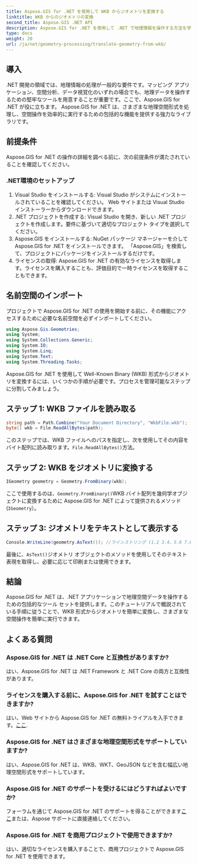 ```yaml
---
title: Aspose.GIS for .NET を使用して WKB からジオメトリを変換する
linktitle: WKB からのジオメトリの変換
second_title: Aspose.GIS .NET API
description: Aspose.GIS for .NET を使用して .NET で地理情報を操作する方法を学びます。ステップバイステップのガイダンスにより、WKB 形式からジオメトリを簡単に変換できます。
type: docs
weight: 20
url: /ja/net/geometry-processing/translate-geometry-from-wkb/
---
```

## 導入
.NET 開発の領域では、地理情報の処理が一般的な要件です。マッピング アプリケーション、空間分析、データ視覚化のいずれの場合でも、地理データを操作するための堅牢なツールを用意することが重要です。ここで、Aspose.GIS for .NET が役に立ちます。 Aspose.GIS for .NET は、さまざまな地理空間形式を処理し、空間操作を効率的に実行するための包括的な機能を提供する強力なライブラリです。
## 前提条件
Aspose.GIS for .NET の操作の詳細を調べる前に、次の前提条件が満たされていることを確認してください。
### .NET環境のセットアップ
1. Visual Studio をインストールする: Visual Studio がシステムにインストールされていることを確認してください。 Web サイトまたは Visual Studio インストーラーからダウンロードできます。
2. .NET プロジェクトを作成する: Visual Studio を開き、新しい .NET プロジェクトを作成します。要件に基づいて適切なプロジェクト タイプを選択してください。
3. Aspose.GIS をインストールする: NuGet パッケージ マネージャーを介して Aspose.GIS for .NET をインストールできます。 「Aspose.GIS」を検索して、プロジェクトにパッケージをインストールするだけです。
4. ライセンスの取得: Aspose.GIS for .NET の有効なライセンスを取得します。ライセンスを購入することも、評価目的で一時ライセンスを取得することもできます。

## 名前空間のインポート
プロジェクトで Aspose.GIS for .NET の使用を開始する前に、その機能にアクセスするために必要な名前空間を必ずインポートしてください。

```csharp
using Aspose.Gis.Geometries;
using System;
using System.Collections.Generic;
using System.IO;
using System.Linq;
using System.Text;
using System.Threading.Tasks;
```

Aspose.GIS for .NET を使用して Well-Known Binary (WKB) 形式からジオメトリを変換するには、いくつかの手順が必要です。プロセスを管理可能なステップに分割してみましょう。
## ステップ 1: WKB ファイルを読み取る
```csharp
string path = Path.Combine("Your Document Directory", "WkbFile.wkb");
byte[] wkb = File.ReadAllBytes(path);
```
このステップでは、WKB ファイルへのパスを指定し、次を使用してその内容をバイト配列に読み取ります。`File.ReadAllBytes()`方法。
## ステップ 2: WKB をジオメトリに変換する
```csharp
IGeometry geometry = Geometry.FromBinary(wkb);
```
ここで使用するのは、`Geometry.FromBinary()`WKB バイト配列を幾何学オブジェクトに変換するために Aspose.GIS for .NET によって提供されるメソッド (`IGeometry`）。
## ステップ 3: ジオメトリをテキストとして表示する
```csharp
Console.WriteLine(geometry.AsText()); //ラインストリング (1.2 3.4、5.6 7.8)
```
最後に、`AsText()`ジオメトリ オブジェクトのメソッドを使用してそのテキスト表現を取得し、必要に応じて印刷または使用できます。

## 結論
Aspose.GIS for .NET は、.NET アプリケーションで地理空間データを操作するための包括的なツール セットを提供します。このチュートリアルで概説されている手順に従うことで、WKB 形式からジオメトリを簡単に変換し、さまざまな空間操作を簡単に実行できます。
## よくある質問
### Aspose.GIS for .NET は .NET Core と互換性がありますか?
はい、Aspose.GIS for .NET は .NET Framework と .NET Core の両方と互換性があります。
### ライセンスを購入する前に、Aspose.GIS for .NET を試すことはできますか?
はい、Web サイトから Aspose.GIS for .NET の無料トライアルを入手できます。[ここ](https://purchase.aspose.com/buy).
### Aspose.GIS for .NET はさまざまな地理空間形式をサポートしていますか?
はい、Aspose.GIS for .NET は、WKB、WKT、GeoJSON などを含む幅広い地理空間形式をサポートしています。
### Aspose.GIS for .NET のサポートを受けるにはどうすればよいですか?
フォーラムを通じて Aspose.GIS for .NET のサポートを得ることができます[ここ](https://forum.aspose.com/c/gis/33)または、Aspose サポートに直接連絡してください。
### Aspose.GIS for .NET を商用プロジェクトで使用できますか?
はい、適切なライセンスを購入することで、商用プロジェクトで Aspose.GIS for .NET を使用できます。